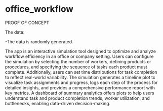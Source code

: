 # office_workflow

PROOF OF CONCEPT

The data:

-The data is randomly generated.


The app is an interactive simulation tool designed to optimize and analyze workflow efficiency in an office or company setting. Users can configure the simulation by selecting the number of workers, defining products or procedures, and specifying the sequence of tasks each product must complete. Additionally, users can set time distributions for task completion to reflect real-world variability. The simulation generates a timeline plot to visualize task assignments and progress, logs each step of the process for detailed insights, and provides a comprehensive performance report with key metrics. A dashboard of summary analytics offers plots to help users understand task and product completion trends, worker utilization, and bottlenecks, enabling data-driven decision-making.
